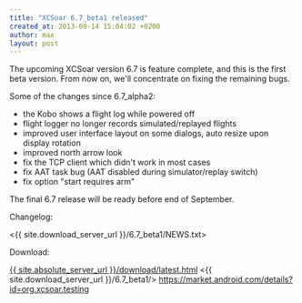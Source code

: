 ```yaml
---
title: "XCSoar 6.7_beta1 released"
created_at: 2013-09-14 15:04:02 +0200
author: max
layout: post
---
```


The upcoming XCSoar version 6.7 is feature complete, and this is the
first beta version.  From now on, we'll concentrate on fixing the
remaining bugs.

Some of the changes since 6.7_alpha2:

* the Kobo shows a flight log while powered off
* flight logger no longer records simulated/replayed flights
* improved user interface layout on some dialogs, auto resize upon
  display rotation
* improved north arrow look
* fix the TCP client which didn't work in most cases
* fix AAT task bug (AAT disabled during simulator/replay switch)
* fix option "start requires arm"

The final 6.7 release will be ready before end of September.

Changelog:

 <{{ site.download_server_url }}/6.7_beta1/NEWS.txt>

Download:

 [{{ site.absolute_server_url }}/download/latest.html](/download/latest.html)
 <{{ site.download_server_url }}/6.7_beta1/>
 <https://market.android.com/details?id=org.xcsoar.testing>
